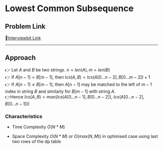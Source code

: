 # Lowest Common Subsequence

## Problem Link
🔗[Interviewbit Link](https://www.interviewbit.com/problems/longest-common-subsequence/)

---
## Approach
👉 Let $A$ and $B$ be two strings. $n=len(A), m=len(B)$\
👉 If $A[n-1]=B[m-1]$, then $lcs(A,B)=lcs(A[0...n-2],B[0...m-2])+1$\
👉 If $A[n-1]\neq B[m-1]$, then $A[n-1]$ may be matched to the left of $m-1$ index in string $B$ and similarly for $B[m-1]$ with string $A$.\
👉Hence $lcs(A,B)=max(lcs(A[0...n-1],B[0...n-2]),\ lcs(A[0...n-2],B[0...n-1]))$ 

### Characteristics
- Time Complexity $O(N*M)$

- Space Complexity $O(N*M)$ or $O(max(N,M))$ in optimised case using last two rows of the dp table

